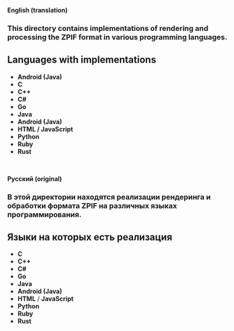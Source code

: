 **English (translation)**

### This directory contains implementations of rendering and processing the ZPIF format in various programming languages.  

## Languages with implementations  

- **Android (Java)**
- **C**  
- **C++**  
- **C#**  
- **Go**  
- **Java**  
- **Android (Java)**
- **HTML / JavaScript**  
- **Python**  
- **Ruby**
- **Rust**

<br>

**Русский (original)**

### В этой директории находятся реализации рендеринга и обработки формата ZPIF на различных языках программирования.

## Языки на которых есть реализация

- **C**
- **C++**
- **C#**
- **Go**
- **Java**
- **Android (Java)**
- **HTML** / **JavaScript**
- **Python**
- **Ruby**
- **Rust**
